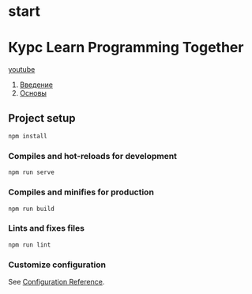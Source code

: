 # start
# Курс Learn Programming Together

[youtube](https://www.youtube.com/watch?v=Zwiu5yBU_Gk&list=PLu_62Q68DvTrWAR_3-iOfIdbqKU912i3z)

1. [Введение](https://www.youtube.com/watch?v=Zwiu5yBU_Gk&list=PLu_62Q68DvTrWAR_3-iOfIdbqKU912i3z)
1. [Основы](https://www.youtube.com/watch?v=b7r6JlLvF0Q&list=PLu_62Q68DvTrWAR_3-iOfIdbqKU912i3z&index=2)

## Project setup
```
npm install
```

### Compiles and hot-reloads for development
```
npm run serve
```

### Compiles and minifies for production
```
npm run build
```

### Lints and fixes files
```
npm run lint
```

### Customize configuration
See [Configuration Reference](https://cli.vuejs.org/config/).
